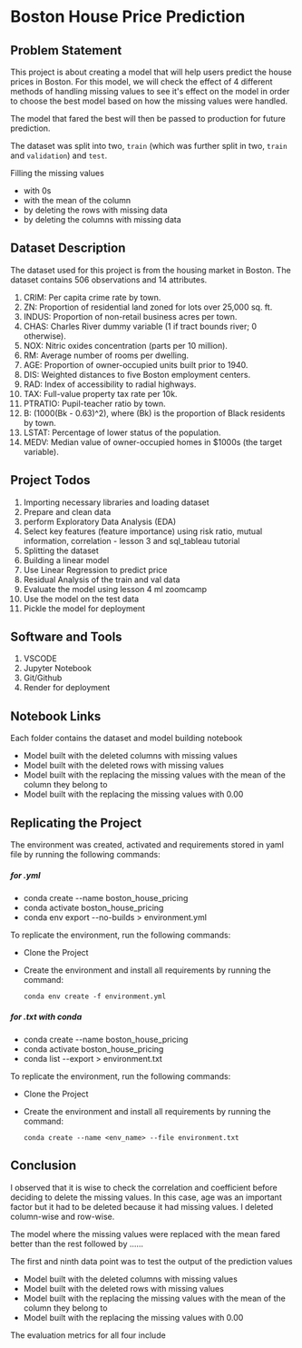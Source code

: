 # Boston House Price Prediction

## Problem Statement

This project is about creating a model that will help users predict the house prices in Boston. For this model, we will check the effect of 4 different methods of handling missing values to see it's effect on the model in order to choose the best model based on how the missing values were handled.

The model that fared the best will then be passed to production for future prediction.

The dataset was split into two, `train` (which was further split in two, `train` and `validation`) and `test`.

Filling the missing values

- with 0s
- with the mean of the column
- by deleting the rows with missing data
- by deleting the columns with missing data

## Dataset Description

The dataset used for this project is from the housing market in Boston. The dataset contains 506 observations and 14 attributes.

1. CRIM: Per capita crime rate by town.
2. ZN: Proportion of residential land zoned for lots over 25,000 sq. ft.
3. INDUS: Proportion of non-retail business acres per town.
4. CHAS: Charles River dummy variable (1 if tract bounds river; 0 otherwise).
5. NOX: Nitric oxides concentration (parts per 10 million).
6. RM: Average number of rooms per dwelling.
7. AGE: Proportion of owner-occupied units built prior to 1940.
8. DIS: Weighted distances to five Boston employment centers.
9. RAD: Index of accessibility to radial highways.
10. TAX: Full-value property tax rate per 10k.
11. PTRATIO: Pupil-teacher ratio by town.
12. B: (1000(Bk - 0.63)^2), where (Bk) is the proportion of Black residents by town.
13. LSTAT: Percentage of lower status of the population.
14. MEDV: Median value of owner-occupied homes in $1000s (the target variable).

## Project Todos

1. Importing necessary libraries and loading dataset
2. Prepare and clean data
3. perform Exploratory Data Analysis (EDA)
4. Select key features (feature importance) using risk ratio, mutual information, correlation - lesson 3 and sql_tableau tutorial
5. Splitting the dataset
6. Building a linear model
7. Use Linear Regression to predict price
8. Residual Analysis of the train and val data
9. Evaluate the model using lesson 4 ml zoomcamp
10. Use the model on the test data
11. Pickle the model for deployment

## Software and Tools

1. VSCODE
2. Jupyter Notebook
3. Git/Github
4. Render for deployment

## Notebook Links

Each folder contains the dataset and model building notebook

- Model built with the deleted columns with missing values
- Model built with the deleted rows with missing values
- Model built with the replacing the missing values with the mean of the column they belong to
- Model built with the replacing the missing values with 0.00

## Replicating the Project

The environment was created, activated and requirements stored in yaml file by running the following commands:

##### for .yml

- conda create --name boston_house_pricing
- conda activate boston_house_pricing
- conda env export --no-builds > environment.yml

To replicate the environment, run the following commands:

- Clone the Project
- Create the environment and install all requirements by running the command:

      conda env create -f environment.yml

##### for .txt with conda

- conda create --name boston_house_pricing
- conda activate boston_house_pricing
- conda list --export > environment.txt

To replicate the environment, run the following commands:

- Clone the Project
- Create the environment and install all requirements by running the command:

      conda create --name <env_name> --file environment.txt

<!-- ##### for .txt with pip
- pip freeze > requirements.txt
- pip install -r requirements.txt -->

## Conclusion

I observed that it is wise to check the correlation and coefficient before deciding to delete the missing values. In this case, age was an important factor but it had to be deleted because it had missing values. I deleted column-wise and row-wise.

The model where the missing values were replaced with the mean fared better than the rest followed by ......

The first and ninth data point was to test the output of the prediction values

- Model built with the deleted columns with missing values
- Model built with the deleted rows with missing values
- Model built with the replacing the missing values with the mean of the column they belong to
- Model built with the replacing the missing values with 0.00

The evaluation metrics for all four include
